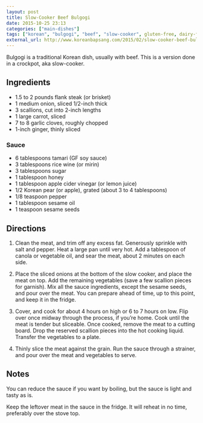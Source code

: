 ```yaml
---
layout: post
title: Slow-Cooker Beef Bulgogi
date: 2015-10-25 23:13
categories: ["main-dishes"]
tags: ["korean", "bulgogi", "beef", "slow-cooker", gluten-free, dairy-free]
external_url: http://www.koreanbapsang.com/2015/02/slow-cooker-beef-bulgogi-2.html
---
```

Bulgogi is a traditional Korean dish, usually with beef. This is a version done in a crockpot, aka slow-cooker.

## Ingredients

* 1.5 to 2 pounds flank steak (or brisket)
* 1 medium onion, sliced 1/2-inch thick
* 3 scallions, cut into 2-inch lengths
* 1 large carrot, sliced
* 7 to 8 garlic cloves, roughly chopped
* 1-inch ginger, thinly sliced

### Sauce

* 6 tablespoons tamari (GF soy sauce)
* 3 tablespoons rice wine (or mirin)
* 3 tablespoons sugar
* 1 tablespoon honey
* 1 tablespoon apple cider vinegar (or lemon juice)
* 1/2 Korean pear (or apple), grated (about 3 to 4 tablespoons)
* 1/8 teaspoon pepper
* 1 tablespoon sesame oil
* 1 teaspoon sesame seeds

## Directions


1. Clean the meat, and trim off any excess fat. Generously sprinkle with salt and pepper. Heat a large pan until very hot. Add a tablespoon of canola or vegetable oil, and sear the meat, about 2 minutes on each side.

2. Place the sliced onions at the bottom of the slow cooker, and place the meat on top. Add the remaining vegetables (save a few scallion pieces for garnish). Mix all the sauce ingredients, except the sesame seeds, and pour over the meat. You can prepare ahead of time, up to this point, and keep it in the fridge.

3. Cover, and cook for about 4 hours on high or 6 to 7 hours on low. Flip over once midway through the process, if you’re home. Cook until the meat is tender but sliceable. Once cooked, remove the meat to a cutting board. Drop the reserved scallion pieces into the hot cooking liquid. Transfer the vegetables to a plate.

4. Thinly slice the meat against the grain. Run the sauce through a strainer, and pour over the meat and vegetables to serve.


## Notes

You can reduce the sauce if you want by boiling, but the sauce is light and tasty as is.

Keep the leftover meat in the sauce in the fridge. It will reheat in no time, preferably over the stove top.
